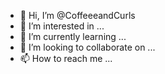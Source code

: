 - 👋 Hi, I’m @CoffeeeandCurls
- 👀 I’m interested in ...
- 🌱 I’m currently learning ...
- 💞️ I’m looking to collaborate on ...
- 📫 How to reach me ...

<!---
CoffeeeandCurls/CoffeeeandCurls is a ✨ special ✨ repository because its `README.md` (this file) appears on your GitHub profile.
You can click the Preview link to take a look at your changes.
--->
